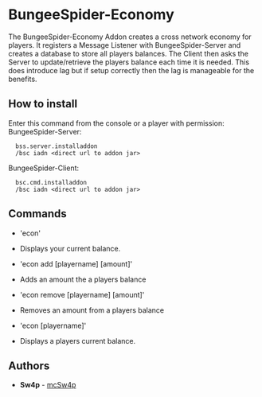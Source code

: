 # BungeeSpider-Economy
The BungeeSpider-Economy Addon creates a cross network economy for players. It registers a Message Listener with BungeeSpider-Server and creates a database to store all players balances.
The Client then asks the Server to update/retrieve the players balance each time it is needed. This does introduce lag but if setup correctly then the lag is manageable for the benefits. 
 
## How to install
Enter this command from the console or a player with permission:  
BungeeSpider-Server:  
```
  bss.server.installaddon
  /bsc iadn <direct url to addon jar>
```  
BungeeSpider-Client:  
```
  bsc.cmd.installaddon
  /bsc iadn <direct url to addon jar>
```
  
## Commands
* 'econ'
 * Displays your current balance.
 
* 'econ add [playername] [amount]'
 * Adds an amount the a players balance
 
* 'econ remove [playername] [amount]'
 * Removes an amount from a players balance
 
* 'econ [playername]'
 * Displays a players current balance.
 
## Authors
* **Sw4p** - [mcSw4p](https://github.com/mcSw4p)
